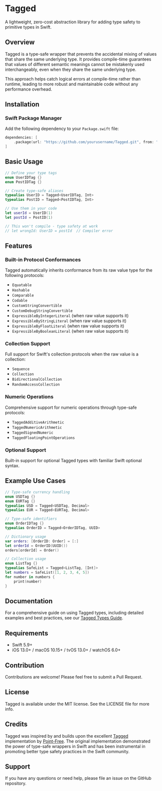 # Tagged

A lightweight, zero-cost abstraction library for adding type safety to primitive types in Swift.

## Overview

Tagged is a type-safe wrapper that prevents the accidental mixing of values that share the same underlying type. It provides compile-time guarantees that values of different semantic meanings cannot be mistakenly used interchangeably, even when they share the same underlying type.

This approach helps catch logical errors at compile-time rather than runtime, leading to more robust and maintainable code without any performance overhead.

## Installation

### Swift Package Manager

Add the following dependency to your `Package.swift` file:

```swift
dependencies: [
    .package(url: "https://github.com/yourusername/Tagged.git", from: "1.0.0")
]
```

## Basic Usage

```swift
// Define your type tags
enum UserIDTag {}
enum PostIDTag {}

// Create type-safe aliases
typealias UserID = Tagged<UserIDTag, Int>
typealias PostID = Tagged<PostIDTag, Int>

// Use them in your code
let userId = UserID(1)
let postId = PostID(1)

// This won't compile - type safety at work
// let wrongId: UserID = postId  // Compiler error
```

## Features

### Built-in Protocol Conformances

Tagged automatically inherits conformance from its raw value type for the following protocols:

- `Equatable`
- `Hashable`
- `Comparable`
- `Codable`
- `CustomStringConvertible`
- `CustomDebugStringConvertible`
- `ExpressibleByIntegerLiteral` (when raw value supports it)
- `ExpressibleByStringLiteral` (when raw value supports it)
- `ExpressibleByFloatLiteral` (when raw value supports it)
- `ExpressibleByBooleanLiteral` (when raw value supports it)

### Collection Support

Full support for Swift's collection protocols when the raw value is a collection:

- `Sequence`
- `Collection`
- `BidirectionalCollection`
- `RandomAccessCollection`

### Numeric Operations

Comprehensive support for numeric operations through type-safe protocols:

- `TaggedAdditiveArithmetic`
- `TaggedNumericArithmetic`
- `TaggedSignedNumeric`
- `TaggedFloatingPointOperations`

### Optional Support

Built-in support for optional Tagged types with familiar Swift optional syntax.

## Example Use Cases

```swift
// Type-safe currency handling
enum USDTag {}
enum EURTag {}
typealias USD = Tagged<USDTag, Decimal>
typealias EUR = Tagged<EURTag, Decimal>

// Type-safe identifiers
enum OrderIDTag {}
typealias OrderID = Tagged<OrderIDTag, UUID>

// Dictionary usage
var orders: [OrderID: Order] = [:]
let orderId = OrderID(UUID())
orders[orderId] = Order()

// Collection usage
enum ListTag {}
typealias SafeList = Tagged<ListTag, [Int]>
let numbers = SafeList([1, 2, 3, 4, 5])
for number in numbers {
    print(number)
}
```

## Documentation

For a comprehensive guide on using Tagged types, including detailed examples and best practices, see our [Tagged Types Guide](tagged-types-guide.md).

## Requirements

- Swift 5.9+
- iOS 13.0+ / macOS 10.15+ / tvOS 13.0+ / watchOS 6.0+

## Contribution

Contributions are welcome! Please feel free to submit a Pull Request.

## License

Tagged is available under the MIT license. See the LICENSE file for more info.

## Credits

Tagged was inspired by and builds upon the excellent [Tagged](https://github.com/pointfreeco/swift-tagged) implementation by [Point-Free](https://www.pointfree.co). The original implementation demonstrated the power of type-safe wrappers in Swift and has been instrumental in promoting better type safety practices in the Swift community.

## Support

If you have any questions or need help, please file an issue on the GitHub repository.